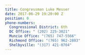 ```yaml
---
title: Congressman Luke Messer
date: 2017-06-29 19:20:00 Z
position: 0
phone-numbers:
  Congressional District: 6th
  DC Office: " (202) 225-3021"
  Muncie Office: "(765) 747-5566"
  Richmond Office: "(765) 962-2883"
  Shelbyville: "(317) 421-0704"
---
```



